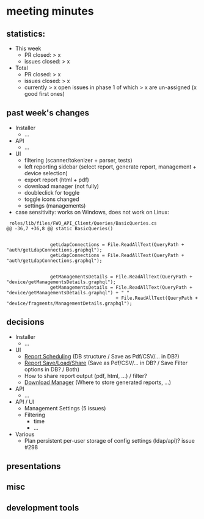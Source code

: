 # meeting minutes

## statistics:
- This week
  - PR closed: > x
  - issues closed: > x
- Total
  - PR closed: > x
  - issues closed: > x
  - currently > x open issues in phase 1 of which > x are un-assigned (x good first ones)

## past week's changes
- Installer
  - ...
- API
  - ...
- UI 
  - filtering (scanner/tokenizer + parser, tests)
  - left reporting sidebar (select report, generate report, management + device selection)
  - export report (html + pdf)
  - download manager (not fully)
  - doubleclick for toggle
  - toggle icons changed
  - settings (managements)
- case sensitivity: works on Windows, does not work on Linux:

```
 roles/lib/files/FWO_API_Client/Queries/BasicQueries.cs
@@ -36,7 +36,8 @@ static BasicQueries()


                getLdapConnections = File.ReadAllText(QueryPath + "auth/getLdapConnections.graphql");
                getLdapConnections = File.ReadAllText(QueryPath + "auth/getLdapConnections.graphql");


                getManagementsDetails = File.ReadAllText(QueryPath + "device/getManagementsDetails.graphql");
                getManagementsDetails = File.ReadAllText(QueryPath + "device/getManagementsDetails.graphql") + " " 
                                        + File.ReadAllText(QueryPath + "device/fragments/ManagementDetails.graphql");
```

## decisions
- Installer
  - ...
- UI
  - [Report Scheduling](https://github.com/CactuseSecurity/firewall-orchestrator/issues/270) (DB structure / Save as Pdf/CSV/... in DB?)
  - [Report Save/Load/Share](https://github.com/CactuseSecurity/firewall-orchestrator/issues/335) (Save as Pdf/CSV/... in DB? / Save Filter options in DB? / Both)
  - How to share report output (pdf, html, ...) / filter? 
  - [Download Manager](https://github.com/CactuseSecurity/firewall-orchestrator/issues/395) (Where to store generated reports, ...)
- API
  - ...
- API / UI
  - Management Settings (5 issues)
  - Filtering
    - time
    - ...
- Various
  - Plan persistent per-user storage of config settings (ldap/api)? issue #298

## presentations

## misc

## development tools

